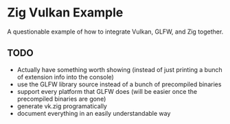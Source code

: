 # Zig Vulkan Example

A questionable example of how to integrate Vulkan, GLFW, and Zig together.

## TODO
- Actually have something worth showing (instead of just printing a bunch of extension info into the console)
- use the GLFW library source instead of a bunch of precompiled binaries
- support every platform that GLFW does (will be easier once the precompiled binaries are gone)
- generate vk.zig programatically
- document everything in an easily understandable way